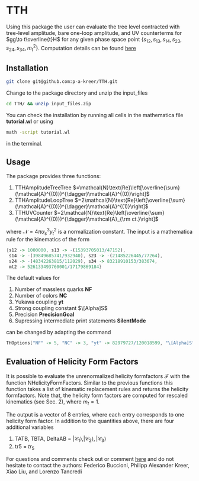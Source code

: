 # TTH

Using this package the user can evaluate the tree level contracted with tree-level amplitude, bare one-loop amplitude, and UV counterterms for $gg\to t\overline{t}H$ for any given phase space point $\{s_{12}, s_{13}, s_{14}, s_{23}, s_{24}, s_{34}, m_t^2\}$. Computation details can be found [here](https://arxiv.org/abs/2312.10015)

## Installation

```bash
git clone git@github.com:p-a-kreer/TTH.git
```

Change to the package directory and unzip the input_files

```bash
cd TTH/ && unzip input_files.zip
```

You can check the installation by running all cells in the mathematica file **tutorial.wl** or using

```bash 
math -script tutorial.wl
```

in the terminal.

## Usage

The package provides three functions: 

1. TTHAmplitudeTreeTree $=\mathcal{N}\text{Re}\left[\overline{\sum}(\mathcal{A}^{(0)})^{\dagger}\mathcal{A}^{(0)}\right]$
2. TTHAmplitudeLoopTree $=2\mathcal{N}\text{Re}\left[\overline{\sum}(\mathcal{A}^{(0)})^{\dagger}\mathcal{A}^{(1)}\right]$
3. TTHUVCounter $=2\mathcal{N}\text{Re}\left[\overline{\sum}(\mathcal{A}^{(0)})^{\dagger}\mathcal{A}_{\rm ct.}\right]$

where $\mathcal{N}=4\pi \alpha_s^3 y_t^2$ is a normalization constant. The input is a mathematica rule for the kinematics of the form  

```mathematica
{s12 -> 1000000, s13 -> -(15393705013/47152), 
 s14 -> -(39849685741/932940), s23 -> -(21485226445/77264), 
 s24 -> -(48342263815/112029), s34 -> 83218910153/383674, 
 mt2 -> 526133493760001/17179869184}
```

The default values for 

1. Number of massless quarks **NF**
2. Number of colors  **NC**
3. Yukawa coupling **yt**
4. Strong coupling constant $\[Alpha]S$
5. Precision **PrecisionGoal**
6. Supressing intermediate print statements **SilentMode**

can be changed by adapting the command 

```mathematica
THOptions["NF" -> 5, "NC" -> 3, "yt" -> 82979727/120018599, "\[Alpha]S" -> 59/500, "PrecisionGoal" -> 6, "SilentMode" -> False]
```

## Evaluation of Helicity Form Factors

It is possible to evaluate the unrenormalized helicity formfactors $\mathcal{F}$ with the function NHelicityFormFactors. Similar to the previous functions this function takes a list of kinematic replacement rules and returns the helicity formfactors. Note that, the helicity form factors are computed for rescaled kinematics (see Sec. 2), where $m_t=1$. 

The output is a vector of $8$ entries, where each entry corresponds to one helicity form factor. In addition to the quantities above, there are four additional variables

1. TATB, TBTA, DeltaAB = $|\mathcal{C}_1\rangle, |\mathcal{C}_2\rangle, |\mathcal{C}_3\rangle$
2. tr5 = $tr_5$ 





For questions and comments check out or comment [here](https://alphaxiv.org/abs/2312.10015) and do not hesitate to contact the authors: 
Federico Buccioni, Philipp Alexander Kreer, Xiao Liu, and Lorenzo Tancredi


